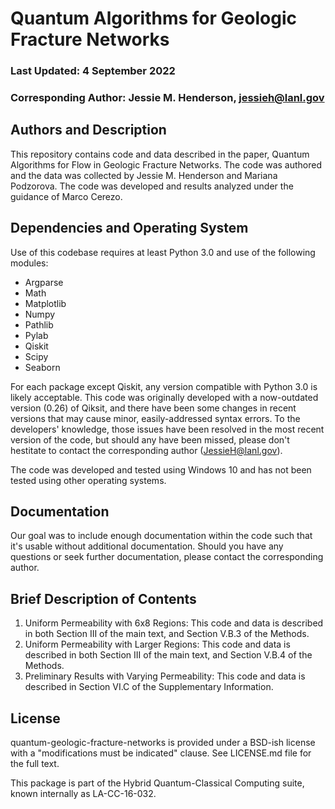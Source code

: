 # Quantum Algorithms for Geologic Fracture Networks
### Last Updated: 4 September 2022
### Corresponding Author: Jessie M. Henderson, jessieh@lanl.gov

## Authors and Description

This repository contains code and data described in the paper, Quantum Algorithms for Flow in Geologic Fracture Networks.  The code was authored and the data was collected by Jessie M. Henderson and Mariana Podzorova.  The code was developed and results analyzed under the guidance of Marco Cerezo.

## Dependencies and Operating System
Use of this codebase requires at least Python 3.0 and use of the following modules:
- Argparse
- Math
- Matplotlib
- Numpy
- Pathlib
- Pylab
- Qiskit
- Scipy
- Seaborn

For each package except Qiskit, any version compatible with Python 3.0 is likely acceptable.  This code was originally developed with a now-outdated version (0.26) of Qiksit, and there have been some changes in recent versions that may cause minor, easily-addressed syntax errors. To the developers' knowledge, those issues have been resolved in the most recent version of the code, but should any have been missed, please don't hestitate to contact the corresponding author (JessieH@lanl.gov).

The code was developed and tested using Windows 10 and has not been tested using other operating systems.

## Documentation
Our goal was to include enough documentation within the code such that it's usable without additional documentation.  Should you have any questions or seek further documentation, please contact the corresponding author.

## Brief Description of Contents
1. Uniform Permeability with 6x8 Regions: This code and data is described in both Section III of the main text, and Section V.B.3 of the Methods.
2. Uniform Permeability with Larger Regions: This code and data is described in both Section III of the main text, and Section V.B.4 of the Methods.
3. Preliminary Results with Varying Permeability: This code and data is described in Section VI.C of the Supplementary Information.

## License

quantum-geologic-fracture-networks is provided under a BSD-ish license with a "modifications must be indicated" clause. See LICENSE.md file for the full text.

This package is part of the Hybrid Quantum-Classical Computing suite, known internally as LA-CC-16-032.
